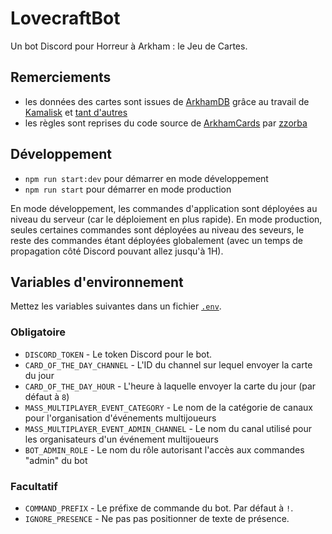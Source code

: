 # LovecraftBot

Un bot Discord pour Horreur à Arkham : le Jeu de Cartes.

## Remerciements

- les données des cartes sont issues de [ArkhamDB](https://arkhamdb.com/) grâce au travail de [Kamalisk](https://github.com/Kamalisk) et [tant d'autres](https://github.com/Kamalisk/arkhamdb-json-data/graphs/contributors)
- les règles sont reprises du code source de [ArkhamCards](https://arkhamcards.com/) par [zzorba](https://github.com/zzorba)

## Développement

- `npm run start:dev` pour démarrer en mode développement
- `npm run start` pour démarrer en mode production

En mode développement, les commandes d'application sont déployées au niveau du
serveur (car le déploiement en plus rapide).
En mode production, seules certaines commandes sont déployées au niveau des
seveurs, le reste des commandes étant déployées globalement (avec un temps de
propagation côté Discord pouvant allez jusqu'à 1H).

## Variables d'environnement

Mettez les variables suivantes dans un fichier [`.env`](https://www.npmjs.com/package/dotenv).

### Obligatoire

- `DISCORD_TOKEN` - Le token Discord pour le bot.
- `CARD_OF_THE_DAY_CHANNEL` - L'ID du channel sur lequel envoyer la carte du jour
- `CARD_OF_THE_DAY_HOUR` - L'heure à laquelle envoyer la carte du jour (par défaut à `8`)
- `MASS_MULTIPLAYER_EVENT_CATEGORY` - Le nom de la catégorie de canaux pour l'organisation d'événements multijoueurs
- `MASS_MULTIPLAYER_EVENT_ADMIN_CHANNEL` - Le nom du canal utilisé pour les organisateurs d'un événement multijoueurs
- `BOT_ADMIN_ROLE` - Le nom du rôle autorisant l'accès aux commandes "admin" du bot

### Facultatif

- `COMMAND_PREFIX` - Le préfixe de commande du bot. Par défaut à `!`.
- `IGNORE_PRESENCE` - Ne pas pas positionner de texte de présence.
